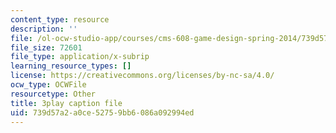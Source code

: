 ```yaml
---
content_type: resource
description: ''
file: /ol-ocw-studio-app/courses/cms-608-game-design-spring-2014/739d57a2a0ce52759bb6086a092994ed_1506701.vtt
file_size: 72601
file_type: application/x-subrip
learning_resource_types: []
license: https://creativecommons.org/licenses/by-nc-sa/4.0/
ocw_type: OCWFile
resourcetype: Other
title: 3play caption file
uid: 739d57a2-a0ce-5275-9bb6-086a092994ed
---
```

